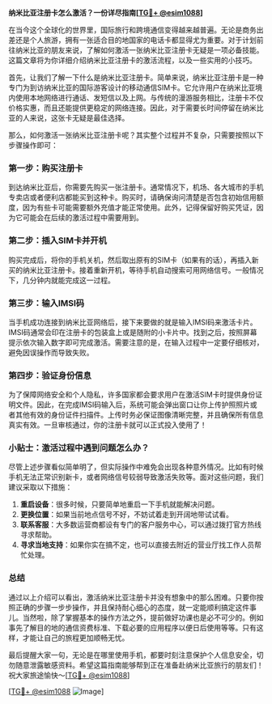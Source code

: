 **纳米比亚注册卡怎么激活？一份详尽指南[[TG💪+ @esim1088](https://t.me/s/esim1088)]**

在当今这个全球化的世界里，国际旅行和跨境通信变得越来越普遍。无论是商务出差还是个人旅游，拥有一张适合目的地国家的电话卡都显得尤为重要。对于计划前往纳米比亚的朋友来说，了解如何激活一张纳米比亚注册卡无疑是一项必备技能。这篇文章将为你详细介绍纳米比亚注册卡的激活流程，以及一些实用的小技巧。

首先，让我们了解一下什么是纳米比亚注册卡。简单来说，纳米比亚注册卡是一种专门为到访纳米比亚的国际游客设计的移动通信SIM卡。它允许用户在纳米比亚境内使用本地网络进行通话、发短信以及上网。与传统的漫游服务相比，注册卡不仅价格实惠，而且还能提供更稳定的网络连接。因此，对于需要长时间停留在纳米比亚的人来说，这张卡无疑是最佳选择。

那么，如何激活一张纳米比亚注册卡呢？其实整个过程并不复杂，只需要按照以下步骤操作即可：

### 第一步：购买注册卡

到达纳米比亚后，你需要先购买一张注册卡。通常情况下，机场、各大城市的手机专卖店或者便利店都能买到这种卡。购买时，请确保询问清楚是否包含初始信用额度，因为有些卡可能需要额外充值才能正常使用。此外，记得保留好购买凭证，因为它可能会在后续的激活过程中需要用到。

### 第二步：插入SIM卡并开机

购买完成后，将你的手机关机，然后取出原有的SIM卡（如果有的话），再插入新买的纳米比亚注册卡。接着重新开机，等待手机自动搜索可用网络信号。一般情况下，几分钟内就能完成这一过程。

### 第三步：输入IMSI码

当手机成功连接到纳米比亚网络后，接下来要做的就是输入IMSI码来激活卡片。IMSI码通常会印在注册卡的包装盒上或是随附的小卡片中。找到之后，按照屏幕提示依次输入数字即可完成激活。需要注意的是，在输入过程中一定要仔细核对，避免因误操作而导致失败。

### 第四步：验证身份信息

为了保障网络安全和个人隐私，许多国家都会要求用户在激活SIM卡时提供身份证明文件。因此，在完成IMSI码输入后，系统可能会弹出窗口让你上传护照照片或者其他有效的身份证件扫描件。上传时务必保证图像清晰完整，并且确保所有信息真实有效。一旦审核通过，你的注册卡就可以正式投入使用了！

### 小贴士：激活过程中遇到问题怎么办？

尽管上述步骤看似简单明了，但实际操作中难免会出现各种意外情况。比如有时候手机无法正常识别新卡，或者网络信号较弱导致激活失败等。面对这些问题，我们建议采取以下措施：

1. **重启设备**：很多时候，只要简单地重启一下手机就能解决问题。
2. **更换位置**：如果当前地点信号不好，不妨试着走到开阔地带试试看。
3. **联系客服**：大多数运营商都设有专门的客户服务中心，可以通过拨打官方热线寻求帮助。
4. **寻求当地支持**：如果你实在搞不定，也可以直接去附近的营业厅找工作人员帮忙处理。

### 总结

通过以上介绍可以看出，激活纳米比亚注册卡并没有想象中的那么困难。只要你按照正确的步骤一步步操作，并且保持耐心细心的态度，就一定能顺利搞定这件事儿。当然啦，除了掌握基本的操作方法之外，提前做好功课也是必不可少的。例如事先了解目的地的通信资费标准、下载必要的应用程序以便日后使用等等。只有这样，才能让自己的旅程更加顺畅无忧。

最后提醒大家一句，无论是在哪里使用手机，都要时刻注意保护个人信息安全，切勿随意泄露敏感资料。希望这篇指南能够帮到正在准备赴纳米比亚旅行的朋友们！祝大家旅途愉快～[[TG💪+ @esim1088](https://t.me/s/esim1088)]

[[TG💪+ @esim1088](https://t.me/s/esim1088) ![Image](https://i.postimg.cc/4NQfJmqS/Snipaste-2025-05-13-00-14-12.png)]